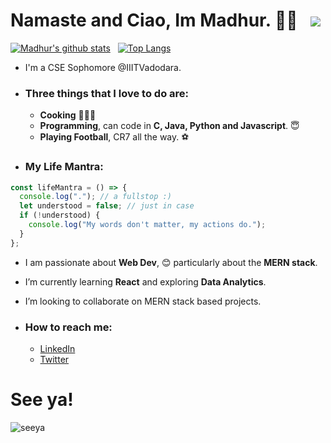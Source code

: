 # Namaste and Ciao, Im Madhur. :pray::wave: &nbsp; ![](https://komarev.com/ghpvc/?username=Im-Madhur-Gupta&color=6b0000&label=Views)

[![Madhur's github stats](https://github-readme-stats.vercel.app/api?username=Im-Madhur-Gupta&count_private=true&show_icons=true&theme=nord&hide_rank=true)](https://github.com/anuraghazra/github-readme-stats) &nbsp;
[![Top Langs](https://github-readme-stats.vercel.app/api/top-langs/?username=Im-Madhur-Gupta&layout=compact&hide=jupyter%20notebook,html)](https://github.com/anuraghazra/github-readme-stats)

* I'm a CSE Sophomore @IIITVadodara.
* ### Three things that I love to do are:
  * **Cooking** 👨‍🍳🍕
  * **Programming**, can code in **C, Java, Python and Javascript**. 😇
  * **Playing Football**, CR7 all the way. ⚽

* ### My Life Mantra:
```javascript
const lifeMantra = () => {
  console.log("."); // a fullstop :)
  let understood = false; // just in case
  if (!understood) {
    console.log("My words don't matter, my actions do.");
  }
};
```

* I am passionate about **Web Dev**, 😊 particularly about the **MERN stack**.
* I’m currently learning **React** and exploring **Data Analytics**.
* I’m looking to collaborate on MERN stack based projects.

* ### How to reach me:
  * [LinkedIn](https://www.linkedin.com/in/madhur-gupta-07408320b/ "LinkedIn")
  * [Twitter](https://twitter.com/Mg6421 "Twitter")

# See ya!
![seeya](https://user-images.githubusercontent.com/76112446/139240376-e4357c95-165e-4f32-bd6d-9e53cf5c13f1.gif)
